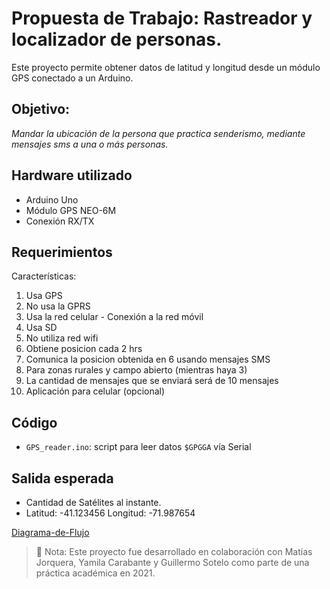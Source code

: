 
# Propuesta de Trabajo: Rastreador y localizador de personas.

Este proyecto permite obtener datos de latitud y longitud desde un módulo GPS conectado a un Arduino.

## Objetivo:
*Mandar la ubicación de la persona que practica senderismo, mediante mensajes sms a una o más personas.*

## Hardware utilizado

- Arduino Uno
- Módulo GPS NEO-6M
- Conexión RX/TX

## Requerimientos
Características:
1. Usa GPS
2. No usa la GPRS 
3. Usa la red celular - Conexión a la red móvil
4. Usa SD
5. No utiliza red wifi
6. Obtiene posicion cada 2 hrs 
7. Comunica la posicion obtenida en 6 usando mensajes SMS
8. Para zonas rurales y campo abierto (mientras haya 3)
9. La cantidad de mensajes que se enviará será de 10 mensajes
10. Aplicación para celular (opcional)

## Código

- `GPS_reader.ino`: script para leer datos `$GPGGA` vía Serial

## Salida esperada
- Cantidad de Satélites al instante.
- Latitud: -41.123456 Longitud: -71.987654

[Diagrama-de-Flujo](https://drive.google.com/file/d/1MvYVMCX9AJ9mTIO3pQfe5HQFLFGDXnZP/view?usp=sharing)


> 📢 Nota: Este proyecto fue desarrollado en colaboración con Matías Jorquera, Yamila Carabante y Guillermo Sotelo como parte de una práctica académica en 2021.

